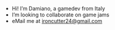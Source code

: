 - Hi! I’m Damiano, a gamedev from Italy
- I’m looking to collaborate on game jams
- eMail me at ironcutter24@gmail.com

<!---
Ironcutter24/Ironcutter24 is a ✨ special ✨ repository because its `README.md` (this file) appears on your GitHub profile.
You can click the Preview link to take a look at your changes.
--->
